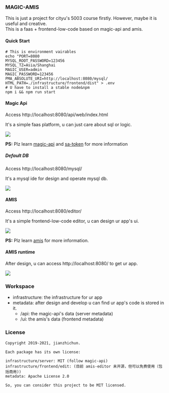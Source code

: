 ### MAGIC-AMIS

This is just a project for cityu's 5003 course firstly. However, maybe it is useful and creative. <br/>
This is a faas + frontend-low-code based on magic-api and amis. 

#### Quick Start

```shell
# This is environment vairables
echo "PORT=8080
MYSQL_ROOT_PASSWORD=123456
MYSQL_TZ=Asia/Shanghai
MAGIC_USER=admin
MAGIC_PASSWORD=123456
PMA_ABSOLUTE_URI=http://localhost:8080/mysql/
HTML_PATH=./infrastructure/frontend/dist" > .env
# U have to install a stable node&npm
npm i && npm run start
```

#### Magic Api

Access http://localhost:8080/api/web/index.html 

It's a simple faas platform, u can just care about sql or logic.

![](https://cdn.jsdelivr.net/gh/jianzhichun/cdn/img/Snipaste_2021-10-06_20-52-50.png)

**PS:** Plz learn [magic-api](https://www.ssssssss.org/magic-api/) and [sa-token](https://sa-token.dev33.cn/doc/index.html#/) for more information


##### Default DB

Access http://localhost:8080/mysql/

It's a mysql ide for design and operate mysql db.

![](https://cdn.jsdelivr.net/gh/jianzhichun/cdn/img/Snipaste_2021-10-06_20-59-19.png)


#### AMIS

Access http://localhost:8080/editor/

It's a simple frontend-low-code editor, u can design ur app's ui.

![](https://cdn.jsdelivr.net/gh/jianzhichun/cdn/img/Snipaste_2021-10-06_21-03-50.png)

**PS:** Plz learn [amis](https://baidu.github.io/amis/) for more information.

#### AMIS runtime

After design, u can access http://localhost:8080/ to get ur app.

![](https://cdn.jsdelivr.net/gh/jianzhichun/cdn/img/Snipaste_2021-10-06_21-05-33.png)


### Workspace

* infrastructure: the infrastructure for ur app
* metadata: after design and develop u can find ur app's code is stored in it.
  * /api: the magic-api's data (server metadata)
  * /ui: the amis's data (frontend metadata)

  
### License

```
Copyright 2019-2021, jianzhichun.

Each package has its own license:

infrastructure/server: MIT (follow magic-api)
infrastructure/frontend/edit: (目前 amis-editor 未开源，但可以免费使用（包括商用))
metadata: Apache License 2.0

So, you can consider this project to be MIT licensed.

```
